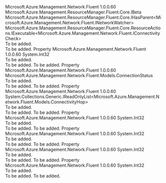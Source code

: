 <Type Name="IConnectivityCheck" FullName="Microsoft.Azure.Management.Network.Fluent.IConnectivityCheck">
  <TypeSignature Language="C#" Value="public interface IConnectivityCheck : Microsoft.Azure.Management.ResourceManager.Fluent.Core.IBeta, Microsoft.Azure.Management.ResourceManager.Fluent.Core.IHasParent&lt;Microsoft.Azure.Management.Network.Fluent.INetworkWatcher&gt;, Microsoft.Azure.Management.ResourceManager.Fluent.Core.ResourceActions.IExecutable&lt;Microsoft.Azure.Management.Network.Fluent.IConnectivityCheck&gt;" />
  <TypeSignature Language="ILAsm" Value=".class public interface auto ansi abstract IConnectivityCheck implements class Microsoft.Azure.Management.ResourceManager.Fluent.Core.IBeta, class Microsoft.Azure.Management.ResourceManager.Fluent.Core.IHasParent`1&lt;class Microsoft.Azure.Management.Network.Fluent.INetworkWatcher&gt;, class Microsoft.Azure.Management.ResourceManager.Fluent.Core.ResourceActions.IExecutable`1&lt;class Microsoft.Azure.Management.Network.Fluent.IConnectivityCheck&gt;, class Microsoft.Azure.Management.ResourceManager.Fluent.Core.ResourceActions.IIndexable" />
  <TypeSignature Language="DocId" Value="T:Microsoft.Azure.Management.Network.Fluent.IConnectivityCheck" />
  <TypeSignature Language="VB.NET" Value="Public Interface IConnectivityCheck&#xA;Implements IBeta, IExecutable(Of IConnectivityCheck), IHasParent(Of INetworkWatcher)" />
  <TypeSignature Language="F#" Value="type IConnectivityCheck = interface&#xA;    interface IBeta&#xA;    interface IExecutable&lt;IConnectivityCheck&gt;&#xA;    interface IIndexable&#xA;    interface IHasParent&lt;INetworkWatcher&gt;" />
  <AssemblyInfo>
    <AssemblyName>Microsoft.Azure.Management.Network.Fluent</AssemblyName>
    <AssemblyVersion>1.0.0.60</AssemblyVersion>
  </AssemblyInfo>
  <Interfaces>
    <Interface>
      <InterfaceName>Microsoft.Azure.Management.ResourceManager.Fluent.Core.IBeta</InterfaceName>
    </Interface>
    <Interface>
      <InterfaceName>Microsoft.Azure.Management.ResourceManager.Fluent.Core.IHasParent&lt;Microsoft.Azure.Management.Network.Fluent.INetworkWatcher&gt;</InterfaceName>
    </Interface>
    <Interface>
      <InterfaceName>Microsoft.Azure.Management.ResourceManager.Fluent.Core.ResourceActions.IExecutable&lt;Microsoft.Azure.Management.Network.Fluent.IConnectivityCheck&gt;</InterfaceName>
    </Interface>
  </Interfaces>
  <Docs>
    <summary>To be added.</summary>
    <remarks>To be added.</remarks>
  </Docs>
  <Members>
    <Member MemberName="AvgLatencyInMs">
      <MemberSignature Language="C#" Value="public int AvgLatencyInMs { get; }" />
      <MemberSignature Language="ILAsm" Value=".property instance int32 AvgLatencyInMs" />
      <MemberSignature Language="DocId" Value="P:Microsoft.Azure.Management.Network.Fluent.IConnectivityCheck.AvgLatencyInMs" />
      <MemberSignature Language="VB.NET" Value="Public ReadOnly Property AvgLatencyInMs As Integer" />
      <MemberSignature Language="F#" Value="member this.AvgLatencyInMs : int" Usage="Microsoft.Azure.Management.Network.Fluent.IConnectivityCheck.AvgLatencyInMs" />
      <MemberType>Property</MemberType>
      <AssemblyInfo>
        <AssemblyName>Microsoft.Azure.Management.Network.Fluent</AssemblyName>
        <AssemblyVersion>1.0.0.60</AssemblyVersion>
      </AssemblyInfo>
      <ReturnValue>
        <ReturnType>System.Int32</ReturnType>
      </ReturnValue>
      <Docs>
        <summary>To be added.</summary>
        <value>To be added.</value>
        <remarks>To be added.</remarks>
      </Docs>
    </Member>
    <Member MemberName="ConnectionStatus">
      <MemberSignature Language="C#" Value="public Microsoft.Azure.Management.Network.Fluent.Models.ConnectionStatus ConnectionStatus { get; }" />
      <MemberSignature Language="ILAsm" Value=".property instance class Microsoft.Azure.Management.Network.Fluent.Models.ConnectionStatus ConnectionStatus" />
      <MemberSignature Language="DocId" Value="P:Microsoft.Azure.Management.Network.Fluent.IConnectivityCheck.ConnectionStatus" />
      <MemberSignature Language="VB.NET" Value="Public ReadOnly Property ConnectionStatus As ConnectionStatus" />
      <MemberSignature Language="F#" Value="member this.ConnectionStatus : Microsoft.Azure.Management.Network.Fluent.Models.ConnectionStatus" Usage="Microsoft.Azure.Management.Network.Fluent.IConnectivityCheck.ConnectionStatus" />
      <MemberType>Property</MemberType>
      <AssemblyInfo>
        <AssemblyName>Microsoft.Azure.Management.Network.Fluent</AssemblyName>
        <AssemblyVersion>1.0.0.60</AssemblyVersion>
      </AssemblyInfo>
      <ReturnValue>
        <ReturnType>Microsoft.Azure.Management.Network.Fluent.Models.ConnectionStatus</ReturnType>
      </ReturnValue>
      <Docs>
        <summary>To be added.</summary>
        <value>To be added.</value>
        <remarks>To be added.</remarks>
      </Docs>
    </Member>
    <Member MemberName="Hops">
      <MemberSignature Language="C#" Value="public System.Collections.Generic.IReadOnlyList&lt;Microsoft.Azure.Management.Network.Fluent.Models.ConnectivityHop&gt; Hops { get; }" />
      <MemberSignature Language="ILAsm" Value=".property instance class System.Collections.Generic.IReadOnlyList`1&lt;class Microsoft.Azure.Management.Network.Fluent.Models.ConnectivityHop&gt; Hops" />
      <MemberSignature Language="DocId" Value="P:Microsoft.Azure.Management.Network.Fluent.IConnectivityCheck.Hops" />
      <MemberSignature Language="VB.NET" Value="Public ReadOnly Property Hops As IReadOnlyList(Of ConnectivityHop)" />
      <MemberSignature Language="F#" Value="member this.Hops : System.Collections.Generic.IReadOnlyList&lt;Microsoft.Azure.Management.Network.Fluent.Models.ConnectivityHop&gt;" Usage="Microsoft.Azure.Management.Network.Fluent.IConnectivityCheck.Hops" />
      <MemberType>Property</MemberType>
      <AssemblyInfo>
        <AssemblyName>Microsoft.Azure.Management.Network.Fluent</AssemblyName>
        <AssemblyVersion>1.0.0.60</AssemblyVersion>
      </AssemblyInfo>
      <ReturnValue>
        <ReturnType>System.Collections.Generic.IReadOnlyList&lt;Microsoft.Azure.Management.Network.Fluent.Models.ConnectivityHop&gt;</ReturnType>
      </ReturnValue>
      <Docs>
        <summary>To be added.</summary>
        <value>To be added.</value>
        <remarks>To be added.</remarks>
      </Docs>
    </Member>
    <Member MemberName="MaxLatencyInMs">
      <MemberSignature Language="C#" Value="public int MaxLatencyInMs { get; }" />
      <MemberSignature Language="ILAsm" Value=".property instance int32 MaxLatencyInMs" />
      <MemberSignature Language="DocId" Value="P:Microsoft.Azure.Management.Network.Fluent.IConnectivityCheck.MaxLatencyInMs" />
      <MemberSignature Language="VB.NET" Value="Public ReadOnly Property MaxLatencyInMs As Integer" />
      <MemberSignature Language="F#" Value="member this.MaxLatencyInMs : int" Usage="Microsoft.Azure.Management.Network.Fluent.IConnectivityCheck.MaxLatencyInMs" />
      <MemberType>Property</MemberType>
      <AssemblyInfo>
        <AssemblyName>Microsoft.Azure.Management.Network.Fluent</AssemblyName>
        <AssemblyVersion>1.0.0.60</AssemblyVersion>
      </AssemblyInfo>
      <ReturnValue>
        <ReturnType>System.Int32</ReturnType>
      </ReturnValue>
      <Docs>
        <summary>To be added.</summary>
        <value>To be added.</value>
        <remarks>To be added.</remarks>
      </Docs>
    </Member>
    <Member MemberName="MinLatencyInMs">
      <MemberSignature Language="C#" Value="public int MinLatencyInMs { get; }" />
      <MemberSignature Language="ILAsm" Value=".property instance int32 MinLatencyInMs" />
      <MemberSignature Language="DocId" Value="P:Microsoft.Azure.Management.Network.Fluent.IConnectivityCheck.MinLatencyInMs" />
      <MemberSignature Language="VB.NET" Value="Public ReadOnly Property MinLatencyInMs As Integer" />
      <MemberSignature Language="F#" Value="member this.MinLatencyInMs : int" Usage="Microsoft.Azure.Management.Network.Fluent.IConnectivityCheck.MinLatencyInMs" />
      <MemberType>Property</MemberType>
      <AssemblyInfo>
        <AssemblyName>Microsoft.Azure.Management.Network.Fluent</AssemblyName>
        <AssemblyVersion>1.0.0.60</AssemblyVersion>
      </AssemblyInfo>
      <ReturnValue>
        <ReturnType>System.Int32</ReturnType>
      </ReturnValue>
      <Docs>
        <summary>To be added.</summary>
        <value>To be added.</value>
        <remarks>To be added.</remarks>
      </Docs>
    </Member>
    <Member MemberName="ProbesFailed">
      <MemberSignature Language="C#" Value="public int ProbesFailed { get; }" />
      <MemberSignature Language="ILAsm" Value=".property instance int32 ProbesFailed" />
      <MemberSignature Language="DocId" Value="P:Microsoft.Azure.Management.Network.Fluent.IConnectivityCheck.ProbesFailed" />
      <MemberSignature Language="VB.NET" Value="Public ReadOnly Property ProbesFailed As Integer" />
      <MemberSignature Language="F#" Value="member this.ProbesFailed : int" Usage="Microsoft.Azure.Management.Network.Fluent.IConnectivityCheck.ProbesFailed" />
      <MemberType>Property</MemberType>
      <AssemblyInfo>
        <AssemblyName>Microsoft.Azure.Management.Network.Fluent</AssemblyName>
        <AssemblyVersion>1.0.0.60</AssemblyVersion>
      </AssemblyInfo>
      <ReturnValue>
        <ReturnType>System.Int32</ReturnType>
      </ReturnValue>
      <Docs>
        <summary>To be added.</summary>
        <value>To be added.</value>
        <remarks>To be added.</remarks>
      </Docs>
    </Member>
    <Member MemberName="ProbesSent">
      <MemberSignature Language="C#" Value="public int ProbesSent { get; }" />
      <MemberSignature Language="ILAsm" Value=".property instance int32 ProbesSent" />
      <MemberSignature Language="DocId" Value="P:Microsoft.Azure.Management.Network.Fluent.IConnectivityCheck.ProbesSent" />
      <MemberSignature Language="VB.NET" Value="Public ReadOnly Property ProbesSent As Integer" />
      <MemberSignature Language="F#" Value="member this.ProbesSent : int" Usage="Microsoft.Azure.Management.Network.Fluent.IConnectivityCheck.ProbesSent" />
      <MemberType>Property</MemberType>
      <AssemblyInfo>
        <AssemblyName>Microsoft.Azure.Management.Network.Fluent</AssemblyName>
        <AssemblyVersion>1.0.0.60</AssemblyVersion>
      </AssemblyInfo>
      <ReturnValue>
        <ReturnType>System.Int32</ReturnType>
      </ReturnValue>
      <Docs>
        <summary>To be added.</summary>
        <value>To be added.</value>
        <remarks>To be added.</remarks>
      </Docs>
    </Member>
  </Members>
</Type>